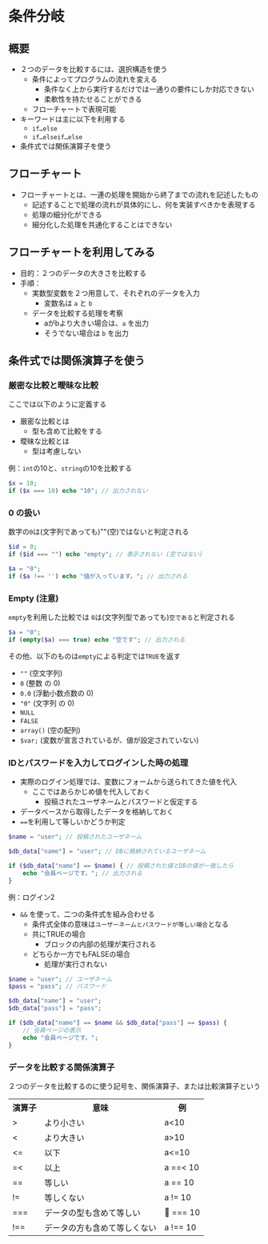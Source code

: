 # 条件分岐

## 概要

* ２つのデータを比較するには、選択構造を使う
    * 条件によってプログラムの流れを変える
        * 条件なく上から実行するだけでは一通りの要件にしか対応できない
        * 柔軟性を持たせることができる
    * フローチャートで表現可能
* キーワードは主に以下を利用する
    * `if…else`
    * `if…elseif…else`
* 条件式では関係演算子を使う

## フローチャート

* フローチャートとは、一連の処理を開始から終了までの流れを記述したもの
    * 記述することで処理の流れが具体的にし、何を実装すべきかを表現する
    * 処理の細分化ができる
    * 細分化した処理を共通化することはできない

## フローチャートを利用してみる

* 目的：２つのデータの大きさを比較する
* 手順：
    * 実数型変数を２つ用意して、それぞれのデータを入力
        * 変数名は `a` と `b`
    * データを比較する処理を考察
        * aがbより大きい場合は、`a` を出力
        * そうでない場合は `b` を出力

## 条件式では関係演算子を使う

### 厳密な比較と曖昧な比較

ここでは以下のように定義する

* 厳密な比較とは
    * 型も含めて比較をする
* 曖昧な比較とは
    * 型は考慮しない

例：`int`の10と、`string`の10を比較する

```php
$x = 10;
if ($x === 10) echo "10"; // 出力されない
```

### 0 の扱い

数字の`0`は(文字列であっても)""(空)ではないと判定される

```php
$id = 0;
if ($id === "") echo "empty"; // 表示されない (空ではない)

$a = "0";
if ($a !== '') echo "値が入っています。"; // 出力される
```

### Empty (注意)

`empty`を利用した比較では
`0`は(文字列型であっても)`空である`と判定される

```php
$a = "0";
if (empty($a) === true) echo "空です"; // 出力される
```

その他、以下のものは`empty`による判定では`TRUE`を返す


* `""` (空文字列)
* `0` (整数 の 0)
* `0.0` (浮動小数点数の 0)
* `"0"` (文字列 の 0)
* `NULL`
* `FALSE`
* `array()` (空の配列)
* `$var;` (変数が宣言されているが、値が設定されていない)

### IDとパスワードを入力してログインした時の処理

* 実際のログイン処理では、変数にフォームから送られてきた値を代入
    * ここではあらかじめ値を代入しておく
        * 投稿されたユーザネームとパスワードと仮定する
* データベースから取得したデータを格納しておく
* `==`を利用して等しいかどうか判定

```php
$name = "user"; // 投稿されたユーザネーム

$db_data["name"] = "user"; // DBに格納されているユーザネーム

if ($db_data["name"] == $name) { // 投稿された値とDBの値が一致したら
	echo "会員ページです。"; // 出力される
}
```

例：ログイン2
* `&&` を使って、二つの条件式を組み合わせる
    * 条件式全体の意味は`ユーザーネームとパスワードが等しい場合`となる
    * 共にTRUEの場合
        * ブロックの内部の処理が実行される
    * どちらか一方でもFALSEの場合
        * 処理が実行されない

```php
$name = "user"; // ユーザネーム
$pass = "pass"; // パスワード

$db_data["name"] = "user";
$db_data["pass"] = "pass";

if ($db_data["name"] == $name && $db_data["pass"] == $pass) {
	// 会員ページの表示
	echo "会員ページです。";
}
```

### データを比較する関係演算子

２つのデータを比較するのに使う記号を、関係演算子、または比較演算子という

<table>
    <tr>
        <th scope="col">演算子</th>
        <th scope="col">意味</th>
        <th scope="col">例</th>
    </tr>
    <tr>
        <td> > </td>
        <td>より小さい</td>
        <td>a<10</td>
    </tr>
    <tr>
        <td> < </td>
        <td>より大きい</td>
        <td>a>10</td>
    </tr>
    <tr>
        <td> <= </td>
        <td>以下</td>
        <td>a<=10</td>
    </tr>
    <tr>
        <td> =< </td>
        <td>以上</td>
        <td> a ==< 10 </td>
    </tr>
    <tr>
        <td> == </td>
        <td>等しい</td>
        <td>a == 10</td>
    </tr>
    <tr>
        <td> != </td>
        <td>等しくない</td>
        <td>a != 10</td>
    </tr>
    <tr>
        <td> === </td>
        <td>データの型も含めて等しい</td>
        <td> === 10</td>
    </tr>
    <tr>
        <td> !== </td>
        <td>データの方も含めて等しくない</td>
        <td> a !== 10 </td>
    </tr>
</table>